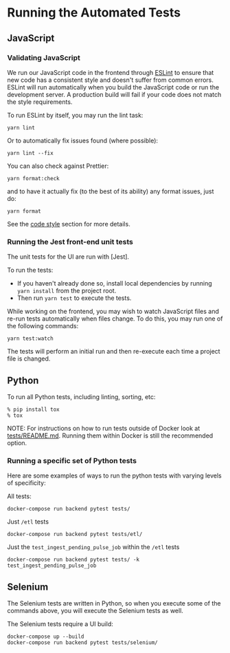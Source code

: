 # Running the Automated Tests

## JavaScript

### Validating JavaScript

We run our JavaScript code in the frontend through [ESLint] to ensure
that new code has a consistent style and doesn't suffer from common
errors. ESLint will run automatically when you build the JavaScript code
or run the development server. A production build will fail if your code
does not match the style requirements.

To run ESLint by itself, you may run the lint task:

```shell
yarn lint
```

Or to automatically fix issues found (where possible):

```shell
yarn lint --fix
```

You can also check against Prettier:

```shell
yarn format:check
```

and to have it actually fix (to the best of its ability) any format issues,
just do:

```shell
yarn format
```

See the [code style](code_style.md#ui) section for more details.

### Running the Jest front-end unit tests

The unit tests for the UI are run with [Jest].

To run the tests:

- If you haven't already done so, install local dependencies by running `yarn install` from the project root.
- Then run `yarn test` to execute the tests.

While working on the frontend, you may wish to watch JavaScript files and re-run tests
automatically when files change. To do this, you may run one of the following commands:

```shell
yarn test:watch
```

The tests will perform an initial run and then re-execute each time a project file is changed.

## Python

To run all Python tests, including linting, sorting, etc:

```shell
% pip install tox
% tox
```

NOTE: For instructions on how to run tests outside of Docker look at [tests/README.md](https://github.com/mozilla/treeherder/blob/master/tests/README.md).
Running them within Docker is still the recommended option.

### Running a specific set of Python tests

Here are some examples of ways to run the python tests with varying levels
of specificity:

All tests:

```shell
docker-compose run backend pytest tests/
```

Just `/etl` tests

```shell
docker-compose run backend pytest tests/etl/
```

Just the `test_ingest_pending_pulse_job` within the `/etl` tests

```shell
docker-compose run backend pytest tests/ -k test_ingest_pending_pulse_job
```

## Selenium

The Selenium tests are written in Python, so when you execute some of the
commands above, you will execute the Selenium tests as well.

The Selenium tests require a UI build:

```shell
docker-compose up --build
docker-compose run backend pytest tests/selenium/
```

[eslint]: https://eslint.org
